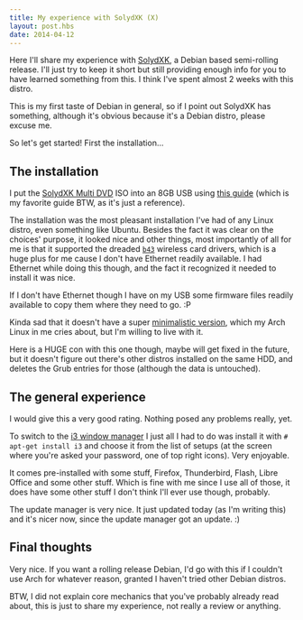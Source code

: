 ```yaml
---
title: My experience with SolydXK (X)
layout: post.hbs
date: 2014-04-12
---
```


Here I'll share my experience with [SolydXK](http://solydxk.com/), a Debian
based semi-rolling release.  I'll just try to keep it short but still providing
enough info for you to have learned something from this.  I think I've spent
almost 2 weeks with this distro.

This is my first taste of Debian in general, so if I point out SolydXK has
something, although it's obvious because it's a Debian distro, please excuse me.

So let's get started! First the installation...

## The installation

I put the [SolydXK Multi DVD][smd] ISO into an 8GB USB using [this guide][cb]
(which is my favorite guide BTW, as it's just a reference).

[smd]: http://solydxk.com/homeedition/solydxk-multi-dvd/
[cb]: http://crunchbang.org/forums/viewtopic.php?id=23267

The installation was the most pleasant installation I've had of any Linux
distro, even something like Ubuntu. Besides the fact it was clear on the
choices' purpose, it looked nice and other things, most importantly of all for
me is that it supported the dreaded [`b43`][b43] wireless card drivers, which is
a huge plus for me cause I don't have Ethernet readily available.  I had
Ethernet while doing this though, and the fact it recognized it needed to
install it was nice.

[b43]: http://wireless.kernel.org/en/users/Drivers/b43

If I don't have Ethernet though I have on my USB some firmware files readily
available to copy them where they need to go. :P

Kinda sad that it doesn't have a super
[minimalistic version](http://forums.solydxk.com/viewtopic.php?f=14&t=3464),
which my Arch Linux in me cries about, but I'm willing to live with it.

Here is a HUGE con with this one though, maybe will get fixed in the future, but
it doesn't figure out there's other distros installed on the same HDD, and
deletes the Grub entries for those (although the data is untouched).

## The general experience

I would give this a very good rating. Nothing posed any problems really, yet.

To switch to the [i3 window manager][i3] I just all I had to do was install it
with `# apt-get install i3` and choose it from the list of setups (at the screen
where you're asked your password, one of top right icons).  Very enjoyable.

[i3]: http://i3wm.org/

It comes pre-installed with some stuff, Firefox, Thunderbird, Flash, Libre
Office and some other stuff.  Which is fine with me since I use all of those, it
does have some other stuff I don't think I'll ever use though, probably.

The update manager is very nice.  It just updated today (as I'm writing this)
and it's nicer now, since the update manager got an update. :)

## Final thoughts

Very nice.  If you want a rolling release Debian, I'd go with this if I couldn't
use Arch for whatever reason, granted I haven't tried other Debian distros.

BTW, I did not explain core mechanics that you've probably already read about,
this is just to share my experience, not really a review or anything.

<!--
Notice from 2015: as I read that I notice I put the review tag on this post. lol
-->
